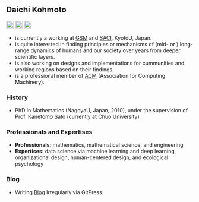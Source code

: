 ## Daichi Kohmoto

<a href='https://www.linkedin.com/in/kohmotodaichi/'><img src="https://user-images.githubusercontent.com/83442679/116664547-99e44680-a9d3-11eb-9bff-ee19e4d61325.png" width="20"></a> <a href='https://twitter.com/dkohmoto'><img src="https://user-images.githubusercontent.com/83442679/116664994-2bec4f00-a9d4-11eb-93ee-104929336fb3.png" width="20"></a> <a href='https://www.facebook.com/kohmoto.daichi'><img src="https://user-images.githubusercontent.com/83442679/116664723-cef09900-a9d3-11eb-91e1-489f21124880.png" width="20"></a>

- is currently a working at [GSM](https://www.med.kyoto-u.ac.jp/en/) and [SACI](https://www.saci.kyoto-u.ac.jp/en/), KyotoU, Japan. 
- is quite interested in finding principles or mechanisms of (mid- or ) long-range dynamics of humans and our society over years from deeper scientific layers. 
- is also working on designs and implementations for cummunities and working regions based on their findings. 
- is a professional member of [ACM](https://www.acm.org) (Association for Computing Machinery).

### History

- PhD in Mathematics (NagoyaU, Japan, 2010), under the supervision of Prof. Kanetomo Sato (currently at Chuo University)

### Professionals and Expertises

- **Professionals**: mathematics, mathematical science, and engineering
- **Expertises**: data science via machine learning and deep learning, organizational design, human-centered design, and ecological psychology


### Blog

- Writing [Blog](https://gitpress.io/u/1528) Irregularly via GitPress.
